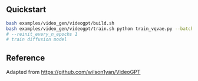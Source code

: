 ## Quickstart

```bash
bash examples/video_gen/videogpt/build.sh
bash examples/video_gen/videogpt/train.sh python train_vqvae.py --batch_size 1 --resolution 128 --sequence_length 16 --embedding_dim 128 --n_codes 1200 --limit_train_batches 1.0 --limit_val_batches 0.1 --epochs 30 --save_every_n_epochs 1  --low_utilization_cost 0 --reinit_every_n_epochs 1 --accumulate_grad_batches 16 --network_variant s4t4_b --track
# --reinit_every_n_epochs 1
# train diffusion model
```


## Reference

Adapted from https://github.com/wilson1yan/VideoGPT